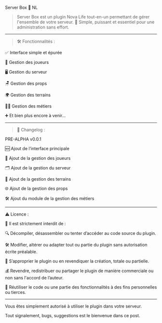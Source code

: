 Server Box 🧵 NL

> Server Box est un plugin Nova Life tout-en-un permettant de gérer l'ensemble de votre serveur.
🧰 Simple, puissant et essentiel pour une administration sans effort.


---

> 🛠️ Fonctionnalités :

✅ Interface simple et épurée

👥 Gestion des joueurs

🖥️ Gestion du serveur

🪑 Gestion des props

🌍 Gestion des terrains

🧑‍💼 Gestion des métiers

➕ Et bien plus encore à venir...


---

> 🧾 Changelog :

PRE-ALPHA v0.0.1

🆕 Ajout de l’interface principale

👤 Ajout de la gestion des joueurs

🗂️ Ajout de la gestion du serveur

🧱 Ajout de la gestion des terrains

🌐 Ajout de la gestion des props

🛠️ Ajout du module de la gestion des métiers


---

⚠️ Licence :

🚫 Il est strictement interdit de :

🔍 Décompiler, désassembler ou tenter d’accéder au code source du plugin.

🛠️ Modifier, altérer ou adapter tout ou partie du plugin sans autorisation écrite préalable.

🥸 S’approprier le plugin ou en revendiquer la création, totale ou partielle.

💰 Revendre, redistribuer ou partager le plugin de manière commerciale ou non sans l'accord de l’auteur.

📑 Réutiliser le code ou une partie des fonctionnalités à des fins personnelles ou tierces.


---

Vous êtes simplement autorisé à utiliser le plugin dans votre serveur.

Tout signalement, bugs, suggestions est le bienvenue dans ce post.

